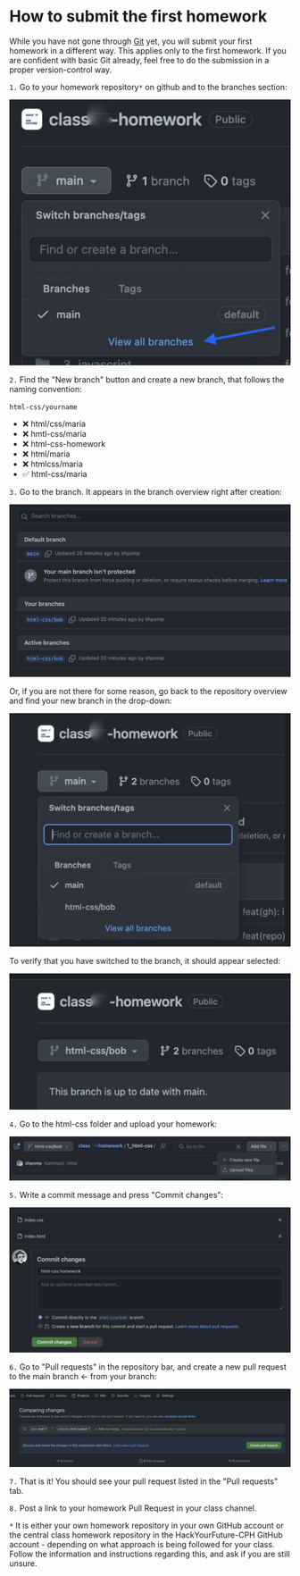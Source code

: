 # How to submit the first homework

While you have not gone through [Git](https://github.com/HackYourFuture-CPH/Git) yet, you will submit your first homework in a different way. This applies only to the first homework. If you are confident with basic Git already, feel free to do the submission in a proper version-control way.

`1.` Go to your homework repository`*` on github and to the branches section:

![screenshot](images/image.png)

`2.` Find the "New branch" button and create a new branch, that follows the naming convention:

`html-css/yourname`

- ❌ html/css/maria
- ❌ hmtl-css/maria
- ❌ html-css-homework
- ❌ html/maria
- ❌ htmlcss/maria
- ✅ html-css/maria

`3.` Go to the branch. It appears in the branch overview right after creation:

![screenshot](./images/image-1.png)

Or, if you are not there for some reason, go back to the repository overview and find your new branch in the drop-down:

![screenshot](./images/image-2.png)

To verify that you have switched to the branch, it should appear selected:

![screenshot](./images/image-3.png)

`4.` Go to the html-css folder and upload your homework:

![screenshot](./images/image-4.png)

`5.` Write a commit message and press "Commit changes":

![screenshot](./images/image-5.png)

`6.` Go to "Pull requests" in the repository bar, and create a new pull request to the main branch <- from your branch:

![screenshot](./images/image-6.png)

`7.` That is it! You should see your pull request listed in the "Pull requests" tab.

`8.` Post a link to your homework Pull Request in your class channel.

`*` It is either your own homework repository in your own GitHub account or the central class homework repository in the HackYourFuture-CPH GitHub account - depending on what approach is being followed for your class. Follow the information and instructions regarding this, and ask if you are still unsure.

